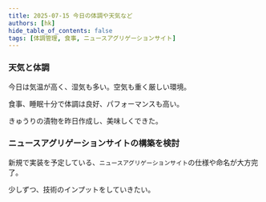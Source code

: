 ```yaml
---
title: 2025-07-15 今日の体調や天気など
authors: [hk]
hide_table_of_contents: false
tags: [体調管理, 食事, ニュースアグリゲーションサイト]
---
```


### 天気と体調

今日は気温が高く、湿気も多い。空気も重く厳しい環境。

食事、睡眠十分で体調は良好、パフォーマンスも高い。

<!-- truncate -->

きゅうりの漬物を昨日作成し、美味しくできた。

### ニュースアグリゲーションサイトの構築を検討

新規で実装を予定している、`ニュースアグリゲーションサイト`の仕様や命名が大方完了。

少しずつ、技術のインプットをしていきたい。


